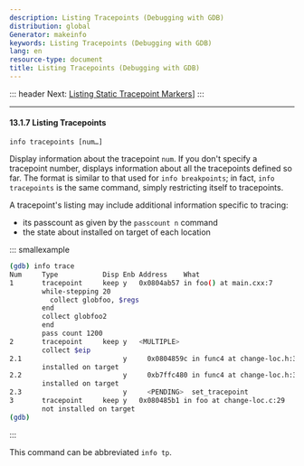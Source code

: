 ```yaml
---
description: Listing Tracepoints (Debugging with GDB)
distribution: global
Generator: makeinfo
keywords: Listing Tracepoints (Debugging with GDB)
lang: en
resource-type: document
title: Listing Tracepoints (Debugging with GDB)
---
```

::: header
Next: [Listing Static Tracepoint Markers](Listing-Static-Tracepoint-Markers.html#Listing-Static-Tracepoint-Markers)]
:::

---

#### 13.1.7 Listing Tracepoints

`info tracepoints [num…]`

Display information about the tracepoint `num`. If you don't specify a tracepoint number, displays information about all the tracepoints defined so far. The format is similar to that used for `info breakpoints`; in fact, `info tracepoints` is the same command, simply restricting itself to tracepoints.

A tracepoint's listing may include additional information specific to tracing:

- its passcount as given by the `passcount n` command
- the state about installed on target of each location

::: smallexample

```bash
(gdb) info trace
Num     Type           Disp Enb Address    What
1       tracepoint     keep y   0x0804ab57 in foo() at main.cxx:7
        while-stepping 20
          collect globfoo, $regs
        end
        collect globfoo2
        end
        pass count 1200 
2       tracepoint     keep y   <MULTIPLE>
        collect $eip
2.1                         y     0x0804859c in func4 at change-loc.h:35
        installed on target
2.2                         y     0xb7ffc480 in func4 at change-loc.h:35
        installed on target
2.3                         y     <PENDING>  set_tracepoint
3       tracepoint     keep y   0x080485b1 in foo at change-loc.c:29
        not installed on target
(gdb)
```

:::

This command can be abbreviated `info tp`.
